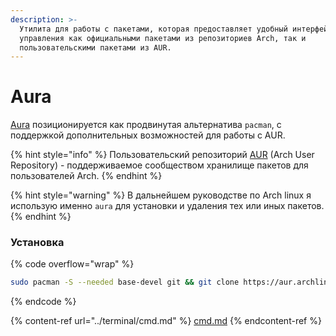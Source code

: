 ```yaml
---
description: >-
  Утилита для работы с пакетами, которая предоставляет удобный интерфейс для
  управления как официальными пакетами из репозиториев Arch, так и
  пользовательскими пакетами из AUR.
---
```


# Aura

[Aura](https://github.com/fosskers/aura) позиционируется как продвинутая альтернатива `pacman`, с поддержкой дополнительных возможностей для работы с AUR.

{% hint style="info" %}
Пользовательский репозиторий [AUR](https://aur.archlinux.org/packages) (Arch User Repository) - поддерживаемое сообществом хранилище пакетов для пользователей Arch.
{% endhint %}

{% hint style="warning" %}
В дальнейшем руководстве по Arch linux я использую именно `aura` для установки и удаления тех или иных пакетов.
{% endhint %}



### Установка

{% code overflow="wrap" %}
```bash
sudo pacman -S --needed base-devel git && git clone https://aur.archlinux.org/aura.git && cd aura && makepkg -s && sudo pacman -U aura-*.pkg.tar.zst && cd .. && rm -rf aura
```
{% endcode %}



{% content-ref url="../terminal/cmd.md" %}
[cmd.md](../terminal/cmd.md)
{% endcontent-ref %}
